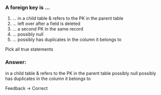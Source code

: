 ### A foreign key is ...

1. ... in a child table & refers to the PK in the parent table
1. ... left over after a field is deleted
1. ... a second PK in the same record
1. ... possibly null
1. ... possibly has duplicates in the column it belongs to

Pick all true statements

### Answer:
in a child table & refers to the PK in the parent table
possibly null
possibly has duplicates in the column it belongs to

Feedback -> Correct

